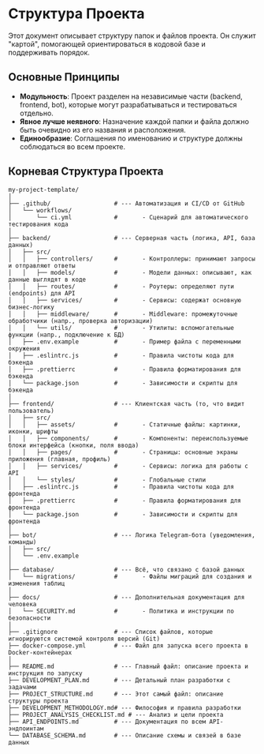 # Структура Проекта

Этот документ описывает структуру папок и файлов проекта. Он служит "картой", помогающей ориентироваться в кодовой базе и поддерживать порядок.

## Основные Принципы

*   **Модульность**: Проект разделен на независимые части (backend, frontend, bot), которые могут разрабатываться и тестироваться отдельно.
*   **Явное лучше неявного**: Назначение каждой папки и файла должно быть очевидно из его названия и расположения.
*   **Единообразие**: Соглашения по именованию и структуре должны соблюдаться во всем проекте.

## Корневая Структура Проекта

```
my-project-template/
│
├── .github/                  # --- Автоматизация и CI/CD от GitHub
│   └── workflows/
│       └── ci.yml            #       - Сценарий для автоматического тестирования кода
│
├── backend/                  # --- Серверная часть (логика, API, база данных)
│   ├── src/
│   │   ├── controllers/      #       - Контроллеры: принимают запросы и отправляют ответы
│   │   ├── models/           #       - Модели данных: описывают, как данные выглядят в коде
│   │   ├── routes/           #       - Роутеры: определяют пути (endpoints) для API
│   │   ├── services/         #       - Сервисы: содержат основную бизнес-логику
│   │   ├── middleware/       #       - Middleware: промежуточные обработчики (напр., проверка авторизации)
│   │   └── utils/            #       - Утилиты: вспомогательные функции (напр., подключение к БД)
│   ├── .env.example          #       - Пример файла с переменными окружения
│   ├── .eslintrc.js          #       - Правила чистоты кода для бэкенда
│   ├── .prettierrc           #       - Правила форматирования для бэкенда
│   └── package.json          #       - Зависимости и скрипты для бэкенда
│
├── frontend/                 # --- Клиентская часть (то, что видит пользователь)
│   ├── src/
│   │   ├── assets/           #       - Статичные файлы: картинки, иконки, шрифты
│   │   ├── components/       #       - Компоненты: переиспользуемые блоки интерфейса (кнопки, поля ввода)
│   │   ├── pages/            #       - Страницы: основные экраны приложения (главная, профиль)
│   │   ├── services/         #       - Сервисы: логика для работы с API
│   │   └── styles/           #       - Глобальные стили
│   ├── .eslintrc.js          #       - Правила чистоты кода для фронтенда
│   ├── .prettierrc           #       - Правила форматирования для фронтенда
│   └── package.json          #       - Зависимости и скрипты для фронтенда
│
├── bot/                      # --- Логика Telegram-бота (уведомления, команды)
│   ├── src/
│   └── .env.example
│
├── database/                 # --- Всё, что связано с базой данных
│   └── migrations/           #       - Файлы миграций для создания и изменения таблиц
│
├── docs/                     # --- Дополнительная документация для человека
│   └── SECURITY.md           #       - Политика и инструкции по безопасности
│
├── .gitignore                # --- Список файлов, которые игнорируются системой контроля версий (Git)
├── docker-compose.yml        # --- Файл для запуска всего проекта в Docker-контейнерах
│
├── README.md                 # --- Главный файл: описание проекта и инструкция по запуску
├── DEVELOPMENT_PLAN.md       # --- Детальный план разработки с задачами
├── PROJECT_STRUCTURE.md      # --- Этот самый файл: описание структуры проекта
├── DEVELOPMENT_METHODOLOGY.md# --- Философия и правила разработки
├── PROJECT_ANALYSIS_CHECKLIST.md # --- Анализ и цели проекта
├── API_ENDPOINTS.md          # --- Документация по всем API-эндпоинтам
└── DATABASE_SCHEMA.md        # --- Описание схемы и связей в базе данных
```